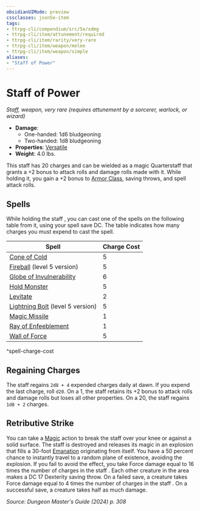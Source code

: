 ```yaml
---
obsidianUIMode: preview
cssclasses: json5e-item
tags:
- ttrpg-cli/compendium/src/5e/xdmg
- ttrpg-cli/item/attunement/required
- ttrpg-cli/item/rarity/very-rare
- ttrpg-cli/item/weapon/melee
- ttrpg-cli/item/weapon/simple
aliases: 
- "Staff of Power"
---
```

# Staff of Power
*Staff, weapon, very rare (requires attunement by a sorcerer, warlock, or wizard)*  


- **Damage**:
  - One-handed: 1d6 bludgeoning
  - Two-handed: 1d8 bludgeoning
- **Properties**: [Versatile](3-Mechanics/CLI/rules/item-properties.md#Versatile)
- **Weight**: 4.0 lbs.

This staff has 20 charges and can be wielded as a magic Quarterstaff that grants a +2 bonus to attack rolls and damage rolls made with it. While holding it, you gain a +2 bonus to [Armor Class](3-Mechanics/CLI/rules/variant-rules/armor-class-xphb.md), saving throws, and spell attack rolls.

## Spells

While holding the staff , you can cast one of the spells on the following table from it, using your spell save DC. The table indicates how many charges you must expend to cast the spell.

| Spell | Charge Cost |
|-------|-------------|
| [Cone of Cold](3-Mechanics/CLI/spells/cone-of-cold-xphb.md) | 5 |
| [Fireball](3-Mechanics/CLI/spells/fireball-xphb.md) (level 5 version) | 5 |
| [Globe of Invulnerability](3-Mechanics/CLI/spells/globe-of-invulnerability-xphb.md) | 6 |
| [Hold Monster](3-Mechanics/CLI/spells/hold-monster-xphb.md) | 5 |
| [Levitate](3-Mechanics/CLI/spells/levitate-xphb.md) | 2 |
| [Lightning Bolt](3-Mechanics/CLI/spells/lightning-bolt-xphb.md) (level 5 version) | 5 |
| [Magic Missile](3-Mechanics/CLI/spells/magic-missile-xphb.md) | 1 |
| [Ray of Enfeeblement](3-Mechanics/CLI/spells/ray-of-enfeeblement-xphb.md) | 1 |
| [Wall of Force](3-Mechanics/CLI/spells/wall-of-force-xphb.md) | 5 |
^spell-charge-cost

## Regaining Charges

The staff regains `2d8 + 4` expended charges daily at dawn. If you expend the last charge, roll `d20`. On a 1, the staff retains its +2 bonus to attack rolls and damage rolls but loses all other properties. On a 20, the staff regains `1d8 + 2` charges.

## Retributive Strike

You can take a [Magic](3-Mechanics/CLI/rules/actions.md#Magic) action to break the staff over your knee or against a solid surface. The staff is destroyed and releases its magic in an explosion that fills a 30-foot [Emanation](3-Mechanics/CLI/rules/variant-rules/emanation-area-of-effect-xphb.md) originating from itself. You have a 50 percent chance to instantly travel to a random plane of existence, avoiding the explosion. If you fail to avoid the effect, you take Force damage equal to 16 times the number of charges in the staff . Each other creature in the area makes a DC 17 Dexterity saving throw. On a failed save, a creature takes Force damage equal to 4 times the number of charges in the staff . On a successful save, a creature takes half as much damage.

*Source: Dungeon Master's Guide (2024) p. 308*